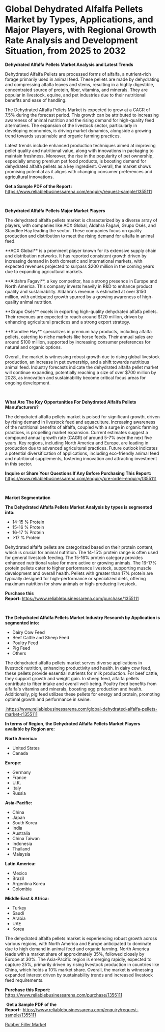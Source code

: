 <p><h1>Global Dehydrated Alfalfa Pellets Market by Types, Applications, and Major Players, with Regional Growth Rate Analysis and Development Situation, from 2025 to 2032</h1></p><p><strong>Dehydrated Alfalfa Pellets Market Analysis and Latest Trends</strong></p>
<p><p>Dehydrated Alfalfa Pellets are processed forms of alfalfa, a nutrient-rich forage primarily used in animal feed. These pellets are made by dehydrating and compressing alfalfa leaves and stems, resulting in a highly digestible, concentrated source of protein, fiber, vitamins, and minerals. They are popular in livestock, equine, and pet industries due to their nutritional benefits and ease of handling.</p><p>The Dehydrated Alfalfa Pellets Market is expected to grow at a CAGR of 7.5% during the forecast period. This growth can be attributed to increasing awareness of animal nutrition and the rising demand for high-quality feed alternatives. The expansion of the livestock sector, particularly in developing economies, is driving market dynamics, alongside a growing trend towards sustainable and organic farming practices. </p><p>Latest trends include enhanced production techniques aimed at improving pellet quality and nutritional value, along with innovations in packaging to maintain freshness. Moreover, the rise in the popularity of pet ownership, especially among premium pet food products, is boosting demand for dehydrated alfalfa pellets as a key ingredient. Overall, the market shows promising potential as it aligns with changing consumer preferences and agricultural innovations.</p></p>
<p><strong>Get a Sample PDF of the Report:&nbsp;</strong> <a href="https://www.reliablebusinessarena.com/enquiry/request-sample/1355111?utm_campaign=2231&utm_medium=2&utm_source=Github&utm_content=ia&utm_term=31012025&utm_id=dehydrated-alfalfa-pellets">https://www.reliablebusinessarena.com/enquiry/request-sample/1355111</a></p>
<p>&nbsp;</p>
<p><strong>Dehydrated Alfalfa Pellets Major Market Players</strong></p>
<p><p>The dehydrated alfalfa pellets market is characterized by a diverse array of players, with companies like ACX Global, Aldahra Fagavi, Grupo Osés, and Standlee Hay leading the sector. These companies focus on quality production and distribution to meet the rising demand for alfalfa in animal feed.</p><p>**ACX Global** is a prominent player known for its extensive supply chain and distribution networks. It has reported consistent growth driven by increasing demand in both domestic and international markets, with expected revenues projected to surpass $200 million in the coming years due to expanding agricultural markets.</p><p>**Aldahra Fagavi**, a key competitor, has a strong presence in Europe and North America. This company invests heavily in R&D to enhance product quality and sustainability. Aldahra's revenue is estimated at over $150 million, with anticipated growth spurred by a growing awareness of high-quality animal nutrition.</p><p>**Grupo Osés** excels in exporting high-quality dehydrated alfalfa pellets. Their revenues are expected to reach around $120 million, driven by enhancing agricultural practices and a strong export strategy. </p><p>**Standlee Hay** specializes in premium hay products, including alfalfa pellets, catering to niche markets like horse feeds. Their annual sales are around $100 million, supported by increasing consumer preferences for natural and organic options.</p><p>Overall, the market is witnessing robust growth due to rising global livestock production, an increase in pet ownership, and a shift towards nutritious animal feed. Industry forecasts indicate the dehydrated alfalfa pellet market will continue expanding, potentially reaching a size of over $700 million by 2028, as innovation and sustainability become critical focus areas for ongoing development.</p></p>
<p>&nbsp;</p>
<p><strong>What Are The Key Opportunities For Dehydrated Alfalfa Pellets Manufacturers?</strong></p>
<p><p>The dehydrated alfalfa pellets market is poised for significant growth, driven by rising demand in livestock feed and aquaculture. Increasing awareness of the nutritional benefits of alfalfa, coupled with a surge in organic farming practices, is propelling market expansion. Current estimates suggest a compound annual growth rate (CAGR) of around 5-7% over the next five years. Key regions, including North America and Europe, are leading in production due to advanced agricultural practices. Future outlook indicates a potential diversification of applications, including eco-friendly animal feed and nutritional supplements, fostering innovation and attracting investment in this sector.</p></p>
<p><strong>Inquire or Share Your Questions If Any Before Purchasing This Report:</strong> <a href="https://www.reliablebusinessarena.com/enquiry/pre-order-enquiry/1355111?utm_campaign=2231&utm_medium=2&utm_source=Github&utm_content=ia&utm_term=31012025&utm_id=dehydrated-alfalfa-pellets">https://www.reliablebusinessarena.com/enquiry/pre-order-enquiry/1355111</a></p>
<p>&nbsp;</p>
<p><strong>Market Segmentation</strong></p>
<p><strong>The Dehydrated Alfalfa Pellets Market Analysis by types is segmented into:</strong></p>
<p><ul><li>14-15 % Protein</li><li>15-16 % Protein</li><li>16-17 % Protein</li><li>>17 % Protein</li></ul></p>
<p><p>Dehydrated alfalfa pellets are categorized based on their protein content, which is crucial for animal nutrition. The 14-15% protein range is often used for general livestock feeding. The 15-16% protein category provides enhanced nutritional value for more active or growing animals. The 16-17% protein pellets cater to higher performance livestock, supporting muscle development and overall health. Pellets with greater than 17% protein are typically designed for high-performance or specialized diets, offering maximum nutrition for show animals or high-producing livestock.</p></p>
<p><strong>Purchase this Report:&nbsp;</strong><a href="https://www.reliablebusinessarena.com/purchase/1355111?utm_campaign=2231&utm_medium=2&utm_source=Github&utm_content=ia&utm_term=31012025&utm_id=dehydrated-alfalfa-pellets">https://www.reliablebusinessarena.com/purchase/1355111</a></p>
<p>&nbsp;</p>
<p><strong>The Dehydrated Alfalfa Pellets Market Industry Research by Application is segmented into:</strong></p>
<p><ul><li>Dairy Cow Feed</li><li>Beef Cattle and Sheep Feed</li><li>Poultry Feed</li><li>Pig Feed</li><li>Others</li></ul></p>
<p><p>The dehydrated alfalfa pellets market serves diverse applications in livestock nutrition, enhancing productivity and health. In dairy cow feed, these pellets provide essential nutrients for milk production. For beef cattle, they support growth and weight gain. In sheep feed, alfalfa pellets contribute to fiber intake and overall well-being. Poultry feed benefits from alfalfa's vitamins and minerals, boosting egg production and health. Additionally, pig feed utilizes these pellets for energy and protein, promoting optimal growth and performance in swine.</p></p>
<p><a href="https://www.reliablebusinessarena.com/global-dehydrated-alfalfa-pellets-market-r1355111?utm_campaign=2231&utm_medium=2&utm_source=Github&utm_content=ia&utm_term=31012025&utm_id=dehydrated-alfalfa-pellets">&nbsp;https://www.reliablebusinessarena.com/global-dehydrated-alfalfa-pellets-market-r1355111</a></p>
<p><strong>In terms of Region, the Dehydrated Alfalfa Pellets Market Players available by Region are:</strong></p>
<p>
    <p> <strong> North America: </strong>
        <ul>
            <li>United States</li>
            <li>Canada</li>
        </ul>
        </p> 
    <p> <strong> Europe: </strong>
        <ul>
            <li>Germany</li>
            <li>France</li>
            <li>U.K.</li>
            <li>Italy</li>
            <li>Russia</li>
        </ul>
        </p> 
    <p> <strong> Asia-Pacific: </strong>
        <ul>
            <li>China</li>
            <li>Japan</li>
            <li>South Korea</li>
            <li>India</li>
            <li>Australia</li>
            <li>China Taiwan</li>
            <li>Indonesia</li>
            <li>Thailand</li>
            <li>Malaysia</li>
        </ul>
        </p> 
    <p> <strong> Latin America: </strong>
        <ul>
            <li>Mexico</li>
            <li>Brazil</li>
            <li>Argentina Korea</li>
            <li>Colombia</li>
        </ul>
        </p> 
    <p> <strong> Middle East & Africa: </strong>
        <ul>
            <li>Turkey</li>
            <li>Saudi</li>
            <li>Arabia</li>
            <li>UAE</li>
            <li>Korea</li>
        </ul>
    </p>
    </p>
<p><p>The dehydrated alfalfa pellets market is experiencing robust growth across various regions, with North America and Europe anticipated to dominate due to high demand in animal feed and organic farming. North America leads with a market share of approximately 35%, followed closely by Europe at 30%. The Asia-Pacific region is emerging rapidly, expected to capture 25%, primarily driven by rising livestock production in countries like China, which holds a 10% market share. Overall, the market is witnessing expanded interest driven by sustainability trends and increased livestock feed requirements.</p></p>
<p><strong>Purchase this Report: </strong><a href="https://www.reliablebusinessarena.com/purchase/1355111?utm_campaign=2231&utm_medium=2&utm_source=Github&utm_content=ia&utm_term=31012025&utm_id=dehydrated-alfalfa-pellets">https://www.reliablebusinessarena.com/purchase/1355111</a></p>
<p>&nbsp;<strong>Get a Sample PDF of the Report:&nbsp;&nbsp;</strong><a href="https://www.reliablebusinessarena.com/enquiry/request-sample/1355111?utm_campaign=2231&utm_medium=2&utm_source=Github&utm_content=ia&utm_term=31012025&utm_id=dehydrated-alfalfa-pellets">https://www.reliablebusinessarena.com/enquiry/request-sample/1355111</a></p>
<p><strong></strong></p>
<p><p><a href="https://github.com/ParvinKhatun77/Market-Research-Report-List-1/blob/main/rubber-filler-market.md?utm_campaign=2231&utm_medium=2&utm_source=Github&utm_content=ia&utm_term=31012025&utm_id=dehydrated-alfalfa-pellets">Rubber Filler Market</a></p></p>